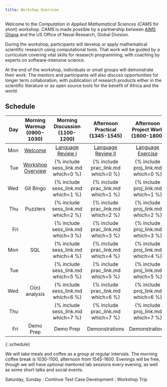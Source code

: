 ```yaml
---
title: Workshop Overview
---
```

Welcome to the *Computation in Applied Mathematical Sciences* (*CAMS* for short)
workshop. *CAMS* is made possible by a partnership between
[AIMS Ghana]({{site.aimsghurl}}) and the US Office of Naval Research, Global Division.

During the workshop, participants will develop or apply mathematical scientific
research using computational tools.  That work will be guided by a curriculum
covering vital skills for research programming, with coaching by experts on
software-intensive science.

At the end of the workshop, individuals or small groups will demonstrate their
work. The mentors and participants will also discuss opportunities for longer
term collaboration, with publication of research products either in the
scientific literature or as open source tools for the benefit of Africa and the
world.

## Schedule

| Day |      Morning Warmup (0900-1030)       |   Morning Discussion (1100-1200)   |  Afternoon Practical (1345-1545)   |   Afternoon Project Work (1600-1800)   |
|----:|:-------------------------------------:|:----------------------------------:|:----------------------------------:|:--------------------------------------:|
| Mon |      [Welcome](warmup/opening/)       |  [Language Review I](reviews/AM/)  | [Language Review II](reviews/PM/)  | [Language Exercise](reviews/exercise/) |
| Tue | [Workshop Overview](warmup/overview/) | {% include sess_link.md which=0 %} | {% include prac_link.md which=0 %} |   {% include proj_link.md which=0 %}   |
| Wed |               Git Bingo               | {% include sess_link.md which=1 %} | {% include prac_link.md which=1 %} |   {% include proj_link.md which=1 %}   |
| Thu |               Puzzlers                | {% include sess_link.md which=2 %} | {% include prac_link.md which=2 %} |   {% include proj_link.md which=2 %}   |
| Fri |                                       | {% include sess_link.md which=3 %} | {% include prac_link.md which=3 %} |   {% include proj_link.md which=3 %}   |
| Mon |                  SQL                  | {% include sess_link.md which=4 %} | {% include prac_link.md which=4 %} |   {% include proj_link.md which=4 %}   |
| Tue |                                       | {% include sess_link.md which=5 %} | {% include prac_link.md which=5 %} |   {% include proj_link.md which=5 %}   |
| Wed |             O(n) analysis             | {% include sess_link.md which=6 %} | {% include prac_link.md which=6 %} |   {% include proj_link.md which=6 %}   |
| Thu |                                       | {% include sess_link.md which=7 %} | {% include prac_link.md which=7 %} |   {% include proj_link.md which=7 %}   |
| Fri |               Demo Prep               |             Demo Prep              |           Demonstrations           |             Demonstrations             |
{:.schedule}

We will take meals and coffee as a group at regular intervals.  The morning coffee break is 1030-1100, afternoon from 1545-1600.  Evenings will be
free, though we will have optional mentored lab sessions every evening, as well
as some short talks and social events.

Saturday, Sunday
: Continue Test Case Development
: Workshop Trip
